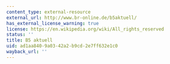 ```yaml
---
content_type: external-resource
external_url: http://www.br-online.de/b5aktuell/
has_external_license_warning: true
license: https://en.wikipedia.org/wiki/All_rights_reserved
status: ''
title: B5 aktuell
uid: ad1aa840-9a03-42a2-b9cd-2e7ff632e1c0
wayback_url: ''
---
```

